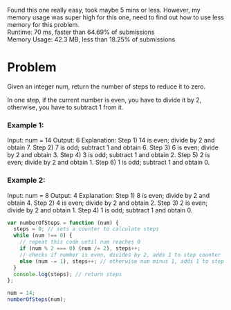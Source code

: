 Found this one really easy, took maybe 5 mins or less.
However, my memory usage was super high for this one, need to find out how to use less memory for this problem.
<br /> Runtime: 70 ms, faster than 64.69% of submissions <br />
Memory Usage: 42.3 MB, less than 18.25% of submissions <br />

# Problem

Given an integer num, return the number of steps to reduce it to zero.

In one step, if the current number is even, you have to divide it by 2, otherwise, you have to subtract 1 from it.

### Example 1:

Input: num = 14
Output: 6
Explanation:
Step 1) 14 is even; divide by 2 and obtain 7.
Step 2) 7 is odd; subtract 1 and obtain 6.
Step 3) 6 is even; divide by 2 and obtain 3.
Step 4) 3 is odd; subtract 1 and obtain 2.
Step 5) 2 is even; divide by 2 and obtain 1.
Step 6) 1 is odd; subtract 1 and obtain 0.

### Example 2:

Input: num = 8
Output: 4
Explanation:
Step 1) 8 is even; divide by 2 and obtain 4.
Step 2) 4 is even; divide by 2 and obtain 2.
Step 3) 2 is even; divide by 2 and obtain 1.
Step 4) 1 is odd; subtract 1 and obtain 0.

```javascript
var numberOfSteps = function (num) {
  steps = 0; // sets a counter to calculate steps
  while (num !== 0) {
    // repeat this code until num reaches 0
    if (num % 2 === 0) (num /= 2), steps++;
    // checks if number is even, divides by 2, adds 1 to step counter
    else (num -= 1), steps++; // otherwise num minus 1, adds 1 to step counter
  }
  console.log(steps); // return steps
};

num = 14;
numberOfSteps(num);
```
